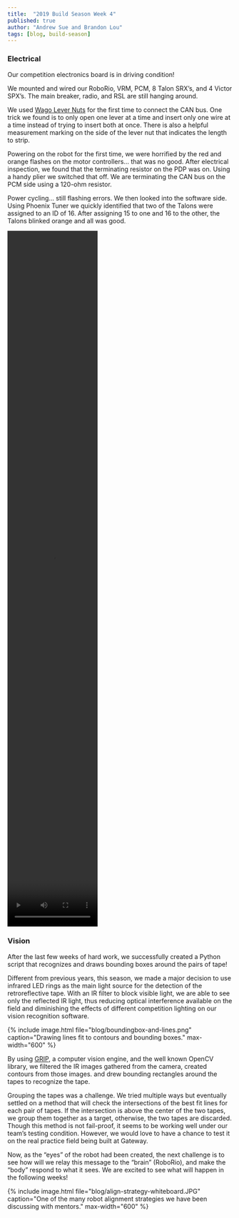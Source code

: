 ```yaml
---
title:  "2019 Build Season Week 4"
published: true
author: "Andrew Sue and Brandon Lou"
tags: [blog, build-season]
---
```


### Electrical

Our competition electronics board is in driving condition!

We mounted and wired our RoboRio, VRM, PCM,  8 Talon SRX’s, and 4 Victor SPX’s. The main breaker, radio, and RSL are still hanging around.

We used [Wago Lever Nuts](https://www.wago.com/221/us/) for the first time to connect the CAN bus. One trick we found is to only open one lever at a time and insert only one wire at a time instead of trying to insert both at once. There is also a helpful measurement marking on the side of the lever nut that indicates the length to strip.

Powering on the robot for the first time, we were horrified by the red and orange flashes on the motor controllers… that was no good. After electrical inspection, we found that the terminating resistor on the PDP was on. Using a handy plier we switched that off. We are terminating the CAN bus on the PCM side using a 120-ohm resistor.

Power cycling…  still flashing errors. We then looked into the software side. Using Phoenix Tuner we quickly identified that two of the Talons were assigned to an ID of 16. After assigning 15 to one and 16 to the other, the Talons blinked orange and all was good.

<video controls="controls" width="40%" height="40%" 
       name="First Drive" src="https://files.slack.com/files-pri/T0GL3JJPM-FFV86K1EW/download/image_from_ios.mov"></video>

### Vision

After the last few weeks of hard work, we successfully created a Python script that recognizes and draws bounding boxes around the pairs of tape!

Different from previous years, this season, we made a major decision to use infrared LED rings as the main light source for the detection of the retroreflective tape. With an IR filter to block visible light, we are able to see only the reflected IR light, thus reducing optical interference available on the field and diminishing the effects of different competition lighting on our vision recognition software.

{% include image.html file="blog/boundingbox-and-lines.png" caption="Drawing lines fit to contours and bounding boxes." max-width="600" %}

By using [GRIP](https://github.com/WPIRoboticsProjects/GRIP), a computer vision engine, and the well known OpenCV library, we filtered the IR images gathered from the camera, created contours from those images. and drew bounding rectangles around the tapes to recognize the tape.

Grouping the tapes was a challenge. We tried multiple ways but eventually settled on a method that will check the intersections of the best fit lines for each pair of tapes. If the intersection is above the center of the two tapes, we group them together as a target, otherwise, the two tapes are discarded. Though this method is not fail-proof, it seems to be working well under our team’s testing condition. However, we would love to have a chance to test it on the real practice field being built at Gateway.

Now, as the “eyes” of the robot had been created, the next challenge is to see how will we relay this message to the “brain” (RoboRio), and make the “body” respond to what it sees. We are excited to see what will happen in the following weeks!

{% include image.html file="blog/align-strategy-whiteboard.JPG" caption="One of the many robot alignment strategies we have been discussing with mentors." max-width="600" %}
